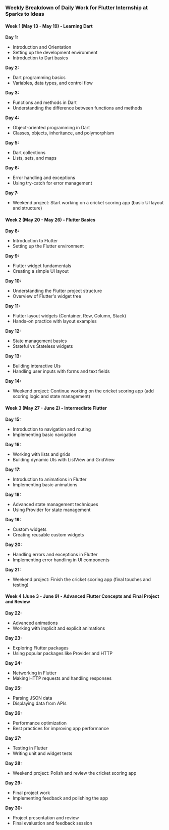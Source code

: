 ### Weekly Breakdown of Daily Work for Flutter Internship at Sparks to Ideas

#### Week 1 (May 13 - May 19) - Learning Dart

**Day 1:**
- Introduction and Orientation
- Setting up the development environment
- Introduction to Dart basics

**Day 2:**
- Dart programming basics
- Variables, data types, and control flow

**Day 3:**
- Functions and methods in Dart
- Understanding the difference between functions and methods

**Day 4:**
- Object-oriented programming in Dart
- Classes, objects, inheritance, and polymorphism

**Day 5:**
- Dart collections
- Lists, sets, and maps

**Day 6:**
- Error handling and exceptions
- Using try-catch for error management

**Day 7:**
- Weekend project: Start working on a cricket scoring app (basic UI layout and structure)

#### Week 2 (May 20 - May 26) - Flutter Basics

**Day 8:**
- Introduction to Flutter
- Setting up the Flutter environment

**Day 9:**
- Flutter widget fundamentals
- Creating a simple UI layout

**Day 10:**
- Understanding the Flutter project structure
- Overview of Flutter's widget tree

**Day 11:**
- Flutter layout widgets (Container, Row, Column, Stack)
- Hands-on practice with layout examples

**Day 12:**
- State management basics
- Stateful vs Stateless widgets

**Day 13:**
- Building interactive UIs
- Handling user inputs with forms and text fields

**Day 14:**
- Weekend project: Continue working on the cricket scoring app (add scoring logic and state management)

#### Week 3 (May 27 - June 2) - Intermediate Flutter

**Day 15:**
- Introduction to navigation and routing
- Implementing basic navigation

**Day 16:**
- Working with lists and grids
- Building dynamic UIs with ListView and GridView

**Day 17:**
- Introduction to animations in Flutter
- Implementing basic animations

**Day 18:**
- Advanced state management techniques
- Using Provider for state management

**Day 19:**
- Custom widgets
- Creating reusable custom widgets

**Day 20:**
- Handling errors and exceptions in Flutter
- Implementing error handling in UI components

**Day 21:**
- Weekend project: Finish the cricket scoring app (final touches and testing)

#### Week 4 (June 3 - June 9) - Advanced Flutter Concepts and Final Project and Review

**Day 22:**
- Advanced animations
- Working with implicit and explicit animations

**Day 23:**
- Exploring Flutter packages
- Using popular packages like Provider and HTTP

**Day 24:**
- Networking in Flutter
- Making HTTP requests and handling responses

**Day 25:**
- Parsing JSON data
- Displaying data from APIs

**Day 26:**
- Performance optimization
- Best practices for improving app performance

**Day 27:**
- Testing in Flutter
- Writing unit and widget tests

**Day 28:**
- Weekend project: Polish and review the cricket scoring app

**Day 29:**
- Final project work
- Implementing feedback and polishing the app

**Day 30:**
- Project presentation and review
- Final evaluation and feedback session
